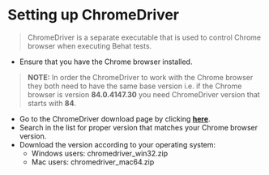 # Setting up ChromeDriver
> ChromeDriver is a separate executable that is used to control Chrome browser when executing Behat tests.
* Ensure that you have the Chrome browser installed.
> **NOTE:** In order the ChromeDriver to work with the Chrome browser they both need to have the same base version i.e. if the Chrome browser is version **84.0.4147.30** you need ChromeDriver version that starts with **84**.
* Go to the ChromeDriver download page by clicking [**here**](https://chromedriver.chromium.org/downloads). 
* Search in the list for proper version that matches your Chrome browser version.
* Download the version according to your operating system:
  - Windows users: chromedriver_win32.zip
  - Mac users: chromedriver_mac64.zip
